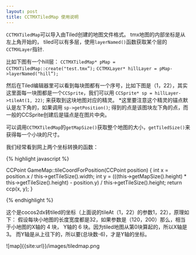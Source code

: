 ```yaml
---
layout: post
title: CCTMXTiledMap 使用说明
---
```


`CCTMXTiledMap`可以导入由Tiled创建的地图文件格式。 tmx地图的内部坐标是从左上角开始的， tiled可以有多层，使用`layerNamed()`函数获取某个层的`CCTMXLayer`指针.

比如下图有一个hill层： 
`CCTMXTiledMap* pMap = CCTMXTiledMap::create("test.tmx”);` 
`CCTMXLayer* hillLayer = pMap->layerNamed("hill”);`

然后在Tiled编辑器里可以看到每块图都有一个序号，比如下图是（1，22），其实这里面每一块图都是一个`CCSprite`，我们可以用 `CCSprite* sp = hillLayer->tileAt(1, 22)`; 来获取到这块地图对应的精灵。 *这里要注意这个精灵的锚点默认是左下角的，如果调用 `sp->getPosition()`; 得到的点是该图块左下角的点，而一般的CCSprite创建后是锚点是在图片中央。

可以调用`CCTMXTiledMap`的`getMapSize()`获取整个地图的大小，`getTiledSize()`来获得每一个小块的尺寸。

我们经常看到网上两个坐标转换的函数：

{% highlight javascript %}

CCPoint GameMap::tileCoordForPosition(CCPoint position)
{ 
	int x = position.x / this->getTileSize().width; 
	int y = (((this->getMapSize().height) * this->getTileSize().height) - position.y) / this->getTileSize().height; 
	return ccp(x, y); 
}

{% endhighlight %}

这个是cocos2dx转tiled的坐标（上面说的tileAt（1，22）的参数1，22），原理如下： 假设每块小地图的长度宽度都是32，如果参数是（120，200）那么，相当于小地图的X轴的 4 块， Y轴的 6 块。因为tiled地图从第0块算起的，所以X轴是3。 而Y轴是从上往下的，所以要(总块数-6)，才是Y轴的坐标。

![map]{{site:url}}/images/tiledmap.png



